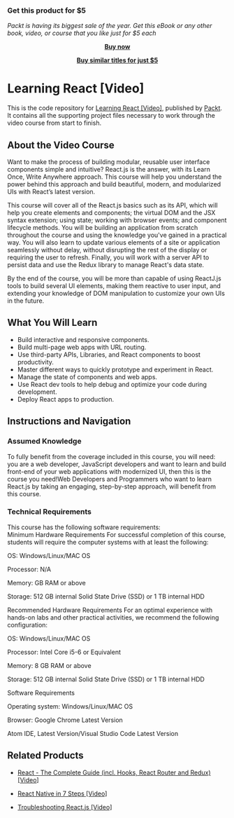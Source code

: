 
### Get this product for $5

<i>Packt is having its biggest sale of the year. Get this eBook or any other book, video, or course that you like just for $5 each</i>


<b><p align='center'>[Buy now](https://packt.link/9781789612684)</p></b>


<b><p align='center'>[Buy similar titles for just $5](https://subscription.packtpub.com/search)</p></b>


# Learning React [Video]
This is the code repository for [Learning React [Video]](https://www.packtpub.com/web-development/learning-react-video?utm_source=github&utm_medium=repository&utm_campaign=9781789612684), published by [Packt](https://www.packtpub.com/?utm_source=github). It contains all the supporting project files necessary to work through the video course from start to finish.
## About the Video Course
Want to make the process of building modular, reusable user interface components simple and intuitive? React.js is the answer, with its Learn Once, Write Anywhere approach. This course will help you understand the power behind this approach and build beautiful, modern, and modularized UIs with React’s latest version.

This course will cover all of the React.js basics such as its API, which will help you create elements and components; the virtual DOM and the JSX syntax extension; using state; working with browser events; and component lifecycle methods. You will be building an application from scratch throughout the course and using the knowledge you've gained in a practical way. You will also learn to update various elements of a site or application seamlessly without delay, without disrupting the rest of the display or requiring the user to refresh. Finally, you will work with a server API to persist data and use the Redux library to manage React's data state.

By the end of the course, you will be more than capable of using ReactJ.js tools to build several UI elements, making them reactive to user input, and extending your knowledge of DOM manipulation to customize your own UIs in the future.



<H2>What You Will Learn</H2>
<DIV class=book-info-will-learn-text>
<UL>
<LI>Build interactive and responsive components. 
<LI>Build multi-page web apps with URL routing. 
<LI>Use third-party APIs, Libraries, and React components to boost productivity. 
<LI>Master different ways to quickly prototype and experiment in React. 
<LI>Manage the state of components and web apps. 
<LI>Use React dev tools to help debug and optimize your code during development. 
<LI>Deploy React apps to production. </LI></UL></DIV>

## Instructions and Navigation
### Assumed Knowledge
To fully benefit from the coverage included in this course, you will need:<br/>
 you are a web developer, JavaScript developers and want to learn and build front-end of your web applications with modernized UI, then this is the course you need!Web Developers and Programmers who want to learn React.js by taking an engaging, step-by-step approach, will benefit from this course.
### Technical Requirements
This course has the following software requirements:<br/>
Minimum Hardware Requirements
For successful completion of this course, students will require the computer systems with at least the following:


OS: Windows/Linux/MAC OS



Processor: N/A



Memory:  GB RAM or above



Storage: 512 GB internal Solid State Drive (SSD) or 1 TB internal HDD


Recommended Hardware Requirements
For an optimal experience with hands-on labs and other practical activities, we recommend the following configuration:


OS: Windows/Linux/MAC OS



Processor: Intel Core i5-6 or Equivalent



Memory: 8 GB RAM or above



Storage: 512 GB internal Solid State Drive (SSD) or 1 TB internal HDD


Software Requirements

Operating system: Windows/Linux/MAC OS



Browser: Google Chrome Latest Version



Atom IDE, Latest Version/Visual Studio Code Latest Version




## Related Products
* [React - The Complete Guide (incl. Hooks, React Router and Redux) [Video]](https://www.packtpub.com/application-development/react-complete-guide-incl-hooks-react-router-and-redux-video?utm_source=github&utm_medium=repository&utm_campaign=9781789132229)

* [React Native in 7 Steps [Video]](https://www.packtpub.com/application-development/react-native-7-steps-video?utm_source=github&utm_medium=repository&utm_campaign=9781789139075)

* [Troubleshooting React.js [Video]](https://www.packtpub.com/application-development/troubleshooting-reactjs-video?utm_source=github&utm_medium=repository&utm_campaign=9781788996754)

